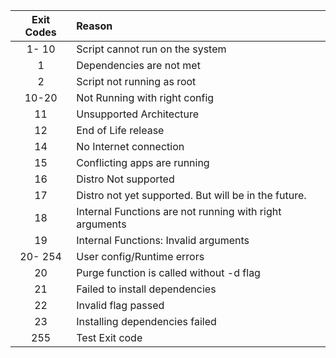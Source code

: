 | Exit Codes | Reason |
|:----------:|:-------|
| 1- 10 | Script cannot run on the system |
|  1 | Dependencies are not met |
|  2 | Script not running as root |
| 10-20 | Not Running with right config |
| 11 | Unsupported Architecture |
| 12 | End of Life release |
| 14 | No Internet connection |
| 15 | Conflicting apps are running |
| 16 | Distro Not supported |
| 17 | Distro not yet supported. But will be in the future. |
| 18 | Internal Functions are not running with right arguments |
| 19 | Internal Functions: Invalid arguments |
| 20- 254 | User config/Runtime errors |
| 20 | Purge function is  called without -d flag |
| 21 | Failed to install dependencies |
| 22 | Invalid flag passed |
| 23 | Installing dependencies failed |
| 255 | Test Exit code |
